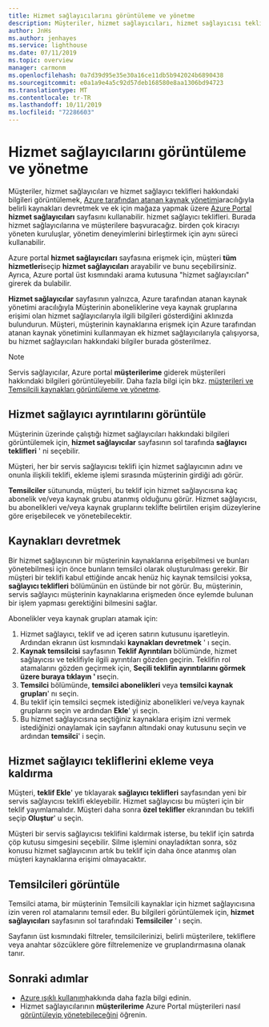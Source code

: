 ```yaml
---
title: Hizmet sağlayıcılarını görüntüleme ve yönetme
description: Müşteriler, hizmet sağlayıcıları, hizmet sağlayıcısı teklifleri ve Temsilcili kaynaklar hakkındaki bilgileri görüntülemek için Azure portal hizmet sağlayıcıları sayfasını kullanabilir.
author: JnHs
ms.author: jenhayes
ms.service: lighthouse
ms.date: 07/11/2019
ms.topic: overview
manager: carmonm
ms.openlocfilehash: 0a7d39d95e35e30a16ce11db5b942024b6890438
ms.sourcegitcommit: e0a1a9e4a5c92d57deb168580e8aa1306bd94723
ms.translationtype: MT
ms.contentlocale: tr-TR
ms.lasthandoff: 10/11/2019
ms.locfileid: "72286603"
---
```

# <a name="view-and-manage-service-providers"></a>Hizmet sağlayıcılarını görüntüleme ve yönetme

Müşteriler, hizmet sağlayıcıları ve hizmet sağlayıcı teklifleri hakkındaki bilgileri görüntülemek, [Azure tarafından atanan kaynak yönetimi](../concepts/azure-delegated-resource-management.md)aracılığıyla belirli kaynakları devretmek ve ek için mağaza yapmak üzere [Azure Portal](https://portal.azure.com) **hizmet sağlayıcıları** sayfasını kullanabilir. hizmet sağlayıcı teklifleri. Burada hizmet sağlayıcılarına ve müşterilere başvuracağız. birden çok kiracıyı yöneten kuruluşlar, yönetim deneyimlerini birleştirmek için aynı süreci kullanabilir.

Azure portal **hizmet sağlayıcıları** sayfasına erişmek için, müşteri **tüm hizmetleri**seçip **hizmet sağlayıcıları** arayabilir ve bunu seçebilirsiniz. Ayrıca, Azure portal üst kısmındaki arama kutusuna "hizmet sağlayıcıları" girerek da bulabilir.

**Hizmet sağlayıcılar** sayfasının yalnızca, Azure tarafından atanan kaynak yönetimi aracılığıyla Müşterinin aboneliklerine veya kaynak gruplarına erişimi olan hizmet sağlayıcılarıyla ilgili bilgileri gösterdiğini aklınızda bulundurun. Müşteri, müşterinin kaynaklarına erişmek için Azure tarafından atanan kaynak yönetimini kullanmayan ek hizmet sağlayıcılarıyla çalışıyorsa, bu hizmet sağlayıcıları hakkındaki bilgiler burada gösterilmez.

> [!NOTE]
> Servis sağlayıcılar, Azure portal **müşterilerime** giderek müşterileri hakkındaki bilgileri görüntüleyebilir. Daha fazla bilgi için bkz. [müşterileri ve Temsilcili kaynakları görüntüleme ve yönetme](view-manage-customers.md).

## <a name="view-service-provider-details"></a>Hizmet sağlayıcı ayrıntılarını görüntüle

Müşterinin üzerinde çalıştığı hizmet sağlayıcıları hakkındaki bilgileri görüntülemek için, **hizmet sağlayıcılar** sayfasının sol tarafında **sağlayıcı teklifleri** ' ni seçebilir.

Müşteri, her bir servis sağlayıcısı teklifi için hizmet sağlayıcının adını ve onunla ilişkili teklifi, ekleme işlemi sırasında müşterinin girdiği adı görür.

**Temsilciler** sütununda, müşteri, bu teklif için hizmet sağlayıcısına kaç abonelik ve/veya kaynak grubu atanmış olduğunu görür. Hizmet sağlayıcısı, bu abonelikleri ve/veya kaynak gruplarını teklifte belirtilen erişim düzeylerine göre erişebilecek ve yönetebilecektir.

## <a name="delegate-resources"></a>Kaynakları devretmek

Bir hizmet sağlayıcının bir müşterinin kaynaklarına erişebilmesi ve bunları yönetebilmesi için önce bunların temsilci olarak oluşturulması gerekir. Bir müşteri bir teklifi kabul ettiğinde ancak henüz hiç kaynak temsilcisi yoksa, **sağlayıcı teklifleri** bölümünün en üstünde bir not görür. Bu, müşterinin, servis sağlayıcı müşterinin kaynaklarına erişmeden önce eylemde bulunan bir işlem yapması gerektiğini bilmesini sağlar.

Abonelikler veya kaynak grupları atamak için:

1. Hizmet sağlayıcı, teklif ve ad içeren satırın kutusunu işaretleyin. Ardından ekranın üst kısmındaki **kaynakları devretmek** ' ı seçin.
1. **Kaynak temsilcisi** sayfasının **Teklif Ayrıntıları** bölümünde, hizmet sağlayıcısı ve teklifiyle ilgili ayrıntıları gözden geçirin. Teklifin rol atamalarını gözden geçirmek için, **Seçili teklifin ayrıntılarını görmek üzere buraya tıklayın ' ı**seçin.
1. **Temsilci** bölümünde, **temsilci abonelikleri** veya **temsilci kaynak grupları**' nı seçin.
1. Bu teklif için temsilci seçmek istediğiniz abonelikleri ve/veya kaynak gruplarını seçin ve ardından **Ekle**' yi seçin.
1. Bu hizmet sağlayıcısına seçtiğiniz kaynaklara erişim izni vermek istediğinizi onaylamak için sayfanın altındaki onay kutusunu seçin ve ardından **temsilci**' i seçin.

## <a name="add-or-remove-service-provider-offers"></a>Hizmet sağlayıcı tekliflerini ekleme veya kaldırma

Müşteri, **teklif Ekle**' ye tıklayarak **sağlayıcı teklifleri** sayfasından yeni bir servis sağlayıcısı teklifi ekleyebilir. Hizmet sağlayıcısı bu müşteri için bir teklif yayımlamalıdır. Müşteri daha sonra **özel teklifler** ekranından bu teklifi seçip **Oluştur**' u seçin.

Müşteri bir servis sağlayıcısı teklifini kaldırmak isterse, bu teklif için satırda çöp kutusu simgesini seçebilir. Silme işlemini onayladıktan sonra, söz konusu hizmet sağlayıcının artık bu teklif için daha önce atanmış olan müşteri kaynaklarına erişimi olmayacaktır.

## <a name="view-delegations"></a>Temsilcileri görüntüle

Temsilci atama, bir müşterinin Temsilcili kaynaklar için hizmet sağlayıcısına izin veren rol atamalarını temsil eder. Bu bilgileri görüntülemek için, **hizmet sağlayıcıları** sayfasının sol tarafındaki **Temsilciler** ' ı seçin.

Sayfanın üst kısmındaki filtreler, temsilcilerinizi, belirli müşterilere, tekliflere veya anahtar sözcüklere göre filtrelemenize ve gruplandırmasına olanak tanır.

## <a name="next-steps"></a>Sonraki adımlar

- [Azure ışıklı kullanım](../overview.md)hakkında daha fazla bilgi edinin.
- Hizmet sağlayıcılarının **müşterilerime** Azure Portal müşterileri nasıl [görüntüleyip yönetebileceğini](view-manage-customers.md) öğrenin.